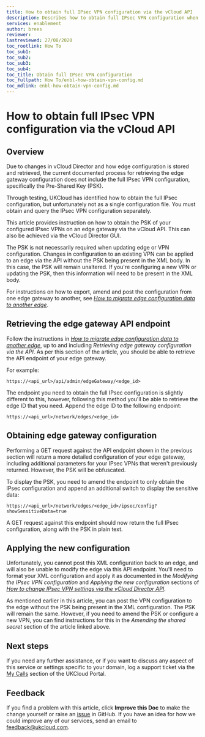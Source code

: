 ```yaml
---
title: How to obtain full IPsec VPN configuration via the vCloud API
description: Describes how to obtain full IPsec VPN configuration when migrating edge configuration data to another edge
services: enablement
author: brees
reviewer: 
lastreviewed: 27/08/2020
toc_rootlink: How To
toc_sub1: 
toc_sub2:
toc_sub3:
toc_sub4:
toc_title: Obtain full IPsec VPN configuration
toc_fullpath: How To/enbl-how-obtain-vpn-config.md
toc_mdlink: enbl-how-obtain-vpn-config.md
---
```


# How to obtain full IPsec VPN configuration via the vCloud API

## Overview

Due to changes in vCloud Director and how edge configuration is stored and retrieved, the current documented process for retrieving the edge gateway configuration does not include the full IPsec VPN configuration, specifically the Pre-Shared Key (PSK).

Through testing, UKCloud has identified how to obtain the full IPsec configuration, but unfortunately not as a single configuration file. You must obtain and query the IPsec VPN configuration separately.

This article provides instruction on how to obtain the PSK of your configured IPsec VPNs on an edge gateway via the vCloud API. This can also be achieved via the vCloud Director GUI.

The PSK is not necessarily required when updating edge or VPN configuration. Changes in configuration to an existing VPN can be applied to an edge via the API without the PSK being present in the XML body. In this case, the PSK will remain unaltered. If you're configuring a new VPN or updating the PSK, then this information will need to be present in the XML body.

For instructions on how to export, amend and post the configuration from one edge gateway to another, see [_How to migrate edge configuration data to another edge_](enbl-how-migrate-edge-config.md).

## Retrieving the edge gateway API endpoint

Follow the instructions in [_How to migrate edge configuration data to another edge_](enbl-how-migrate-edge-config.md), up to and including _Retrieving edge gateway configuration via the API_. As per this section of the article, you should be able to retrieve the API endpoint of your edge gateway.

For example:

`https://<api_url>/api/admin/edgeGateway/<edge_id>`

The endpoint you need to obtain the full IPsec configuration is slightly different to this, however, following this method you'll be able to retrieve the edge ID that you need. Append the edge ID to the following endpoint:

`https://<api_url>/network/edges/<edge_id>`

## Obtaining edge gateway configuration

Performing a GET request against the API endpoint shown in the previous section will return a more detailed configuration of your edge gateway, including additional parameters for your IPsec VPNs that weren't previously returned. However, the PSK will be obfuscated.

To display the PSK, you need to amend the endpoint to only obtain the IPsec configuration and append an additional switch to display the sensitive data:

`https://<api_url>/network/edges/<edge_id>/ipsec/config?showSensitiveData=true`

A GET request against this endpoint should now return the full IPsec configuration, along with the PSK in plain text.

## Applying the new configuration

Unfortunately, you cannot post this XML configuration back to an edge, and will also be unable to modify the edge via this API endpoint. You'll need to format your XML configuration and apply it as documented in the _Modifying the IPsec VPN configuration_ and _Applying the new configuration_ sections of [_How to change IPsec VPN settings via the vCloud Director API_](../vmware/vmw-how-change-ipsec-vpn-api.md).

As mentioned earlier in this article, you can post the VPN configuration to the edge without the PSK being present in the XML configuration. The PSK will remain the same. However, if you need to amend the PSK or configure a new VPN, you can find instructions for this in the _Amending the shared secret_ section of the article linked above.

## Next steps

If you need any further assistance, or if you want to discuss any aspect of this service or settings specific to your domain, log a support ticket via the [My Calls](https://portal.skyscapecloud.com/support/ivanti) section of the UKCloud Portal.

## Feedback

If you find a problem with this article, click **Improve this Doc** to make the change yourself or raise an [issue](https://github.com/UKCloud/documentation/issues) in GitHub. If you have an idea for how we could improve any of our services, send an email to <feedback@ukcloud.com>.
